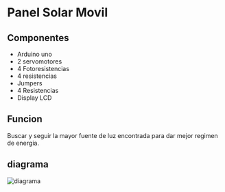 # Panel Solar Movil

## Componentes
- Arduino uno
- 2 servomotores
- 4 Fotoresistencias
- 4 resistencias
- Jumpers
- 4 Resistencias
- Display LCD

## Funcion
Buscar y seguir la mayor fuente de luz encontrada para dar mejor regimen de energia.

## diagrama

![diagrama](https://1.bp.blogspot.com/-SuR6ePHfinM/Ve3jl4W1T7I/AAAAAAAAAeU/NS2QMCkVDK8/s1600/FDWXHH8GPLJ13WT.LARGE.jpg)
